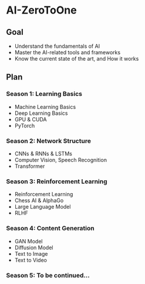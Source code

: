 # AI-ZeroToOne

## Goal
 - Understand the fundamentals of AI
 - Master the AI-related tools and frameworks
 - Know the current state of the art, and How it works

## Plan
### Season 1: Learning Basics
 - Machine Learning Basics
 - Deep Learning Basics
 - GPU & CUDA
 - PyTorch

### Season 2: Network Structure
 - CNNs & RNNs & LSTMs
 - Computer Vision, Speech Recognition
 - Transformer

### Season 3: Reinforcement Learning
 - Reinforcement Learning
 - Chess AI & AlphaGo
 - Large Language Model
 - RLHF

### Season 4: Content Generation
 - GAN Model
 - Diffusion Model
 - Text to Image
 - Text to Video

### Season 5: To be continued...